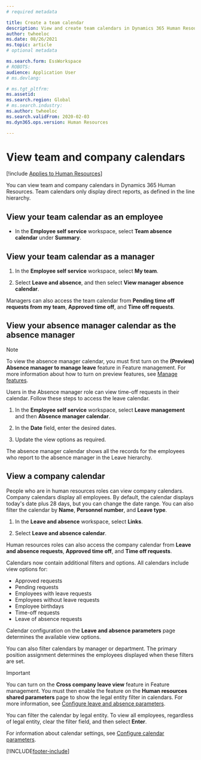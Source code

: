 ```yaml
---
# required metadata

title: Create a team calendar
description: View and create team calendars in Dynamics 365 Human Resources.
author: twheeloc
ms.date: 08/26/2021
ms.topic: article
# optional metadata

ms.search.form: EssWorkspace
# ROBOTS: 
audience: Application User
# ms.devlang: 

# ms.tgt_pltfrm: 
ms.assetid: 
ms.search.region: Global
# ms.search.industry: 
ms.author: twheeloc
ms.search.validFrom: 2020-02-03
ms.dyn365.ops.version: Human Resources

---
```


# View team and company calendars

[!include [Applies to Human Resources](../includes/applies-to-hr.md)]

You can view team and company calendars in Dynamics 365 Human Resources. Team calendars only display direct reports, as defined in the line hierarchy.

## View your team calendar as an employee

- In the **Employee self service** workspace, select **Team absence calendar** under **Summary**.

## View your team calendar as a manager

1. In the **Employee self service** workspace, select **My team**.

2. Select **Leave and absence**, and then select **View manager absence calendar**.

Managers can also access the team calendar from **Pending time off requests from my team**, **Approved time off**, and **Time off requests**. 

## View your absence manager calendar as the absence manager

> [!NOTE]
> To view the absence manager calendar, you must first turn on the **(Preview) Absence manager to manage leave** feature in Feature management. For more information about how to turn on preview features, see [Manage features](hr-admin-manage-features.md).

Users in the Absence manager role can view time-off requests in their calendar. Follow these steps to access the leave calendar.

1. In the **Employee self service** workspace, select **Leave management** and then **Absence manager calendar**.

2. In the **Date** field, enter the desired dates.

3. Update the view options as required.

The absence manager calendar shows all the records for the employees who report to the absence manager in the Leave hierarchy.

## View a company calendar

People who are in human resources roles can view company calendars. Company calendars display all employees. By default, the calendar displays today's date plus 28 days, but you can change the date range. You can also filter the calendar by **Name**, **Personnel number**, and **Leave type**.

1. In the **Leave and absence** workspace, select **Links**.

2. Select **Leave and absence calendar**.

Human resources roles can also access the company calendar from **Leave and absence requests**, **Approved time off**, and **Time off requests**. 

Calendars now contain additional filters and options. All calendars include view options for:

- Approved requests
- Pending requests
- Employees with leave requests
- Employees without leave requests
- Employee birthdays
- Time-off requests 
- Leave of absence requests

Calendar configuration on the **Leave and absence parameters** page determines the available view options.

You can also filter calendars by manager or department. The primary position assignment determines the employees displayed when these filters are set. 

> [!IMPORTANT]
> You can turn on the **Cross company leave view** feature in Feature management. You must then enable the feature on the **Human resources shared parameters** page to show the legal entity filter in calendars. For more information, see [Configure leave and absence parameters](hr-leave-and-absence-parameters.md).
> 
> You can filter the calendar by legal entity. To view all employees, regardless of legal entity, clear the filter field, and then select **Enter**. 

For information about calendar settings, see [Configure calendar parameters](hr-leave-and-absence-parameters.md?configure-calendar-parameters).

[!INCLUDE[footer-include](../includes/footer-banner.md)]
